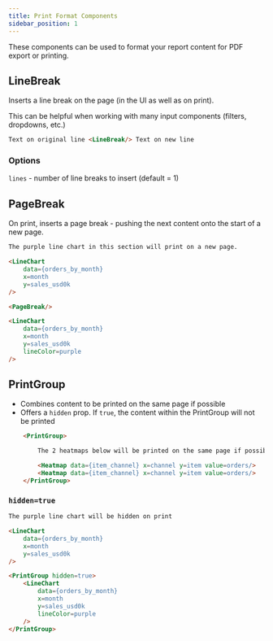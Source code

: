 ```yaml
---
title: Print Format Components
sidebar_position: 1
---
```


These components can be used to format your report content for PDF export or printing.

## LineBreak
Inserts a line break on the page (in the UI as well as on print).

This can be helpful when working with many input components (filters, dropdowns, etc.)

```html
Text on original line <LineBreak/> Text on new line
```

### Options
`lines` - number of line breaks to insert (default = 1)

## PageBreak
On print, inserts a page break - pushing the next content onto the start of a new page.

```html
The purple line chart in this section will print on a new page.

<LineChart 
    data={orders_by_month} 
    x=month
    y=sales_usd0k 
/>

<PageBreak/>

<LineChart 
    data={orders_by_month} 
    x=month
    y=sales_usd0k 
    lineColor=purple
/>

```

## PrintGroup
- Combines content to be printed on the same page if possible
- Offers a `hidden` prop. If `true`, the content within the PrintGroup will not be printed

```html
    <PrintGroup>

        The 2 heatmaps below will be printed on the same page if possible

        <Heatmap data={item_channel} x=channel y=item value=orders/>
        <Heatmap data={item_channel} x=channel y=item value=orders/>
    </PrintGroup>
```

### `hidden=true`

```html
The purple line chart will be hidden on print

<LineChart 
    data={orders_by_month} 
    x=month
    y=sales_usd0k 
/>

<PrintGroup hidden=true>
    <LineChart 
        data={orders_by_month} 
        x=month
        y=sales_usd0k 
        lineColor=purple
    />
</PrintGroup>
```
